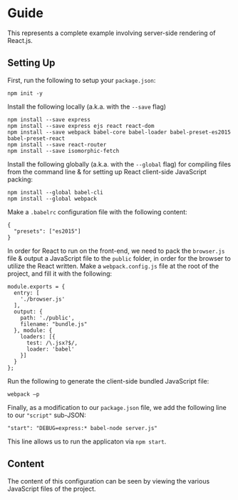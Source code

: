 # Guide

This represents a complete example involving server-side rendering of React.js.

## Setting Up

First, run the following to setup your `package.json`:

```
npm init -y
```

Install the following locally (a.k.a. with the `--save` flag)

```
npm install --save express
npm install --save express ejs react react-dom
npm install --save webpack babel-core babel-loader babel-preset-es2015 babel-preset-react
npm install --save react-router 
npm install --save isomorphic-fetch
```

Install the following globally (a.k.a. with the `--global` flag) for compiling files from the command line & for setting up React client-side JavaScript packing:

```
npm install --global babel-cli
npm install --global webpack
```

Make a `.babelrc` configuration file with the following content:

```
{
  "presets": ["es2015"]
}
```

In order for React to run on the front-end, we need to pack the `browser.js` file & output a JavaScript file to the `public` folder, in order for the browser to utilize the React written.  Make a `webpack.config.js` file at the root of the project, and fill it with the following:

```
module.exports = {
  entry: [
    './browser.js'
  ],
  output: {
    path: './public',
    filename: "bundle.js"
  }, module: {
    loaders: [{
      test: /\.jsx?$/,
      loader: 'babel'
    }]
  }
};
```

Run the following to generate the client-side bundled JavaScript file:

```
webpack –p
```

Finally, as a modification to our `package.json` file, we add the following line to our `"script"` sub-JSON:

```
"start": "DEBUG=express:* babel-node server.js"
```

This line allows us to run the applicaton via `npm start`.

## Content

The content of this configuration can be seen by viewing the various JavaScript files of the project.  
